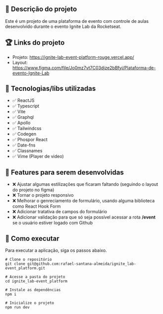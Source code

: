 ## :memo: Descrição do projeto
Este é um projeto de uma plataforma de evento com controle de aulas desenvolvido durante o evento Ignite Lab da Rocketseat.

## :trophy: Links do projeto
* Projeto: https://ignite-lab-event-platform-rouge.vercel.app/
* Layout: https://www.figma.com/file/Jo0mz7vt7C03djze2bBfyi/Plataforma-de-evento-Ignite-Lab

## :wrench: Tecnologias/libs utilizadas
* :white_check_mark: ReactJS
* :white_check_mark: Typescript
* :white_check_mark: Vite
* :white_check_mark: Graphql
* :white_check_mark: Apollo
* :white_check_mark: Tailwindcss
* :white_check_mark: Codegen
* :white_check_mark: Phospor React
* :white_check_mark: Date-fns
* :white_check_mark: Classnames
* :white_check_mark: Vime (Player de video)

## :pushpin: Features para serem desenvolvidas
* :x: Ajustar algumas estilizações que ficaram faltando (seguindo o layout do projeto no figma)
* :x: Tornar o projeto responsivo
* :x: Melhorar o genreciamento de formulário, usando alguma biblioteca como React Hook Form
* :x: Adicionar tratativa de campos do formulário
* :x: Adicionar validação para que só seja possível acessar a rota <strong>/event</strong> se o usuário estiver logado com Github

## :rocket: Como executar
Para executar a aplicação, siga os passos abaixo.
```
# Clone o repositório
git clone git@github.com:rafael-santana-almeida/ignite_lab-event_platform.git

# Acesse a pasta do projeto
cd ignite_lab-event_platform

# Instale as dependências
npm i

# Inicialize o projeto
npm run dev
```
